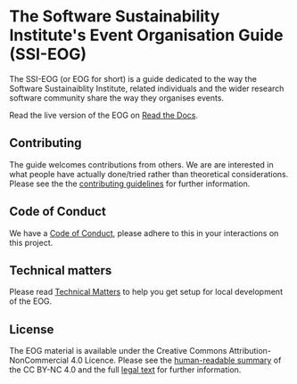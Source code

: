 # The Software Sustainability Institute's Event Organisation Guide (SSI-EOG)
The SSI-EOG (or EOG for short) is a guide dedicated to the way the Software Sustainaiblity Institute, related individuals and the wider research software community share the way they organises events.

Read the live version of the EOG on [Read the Docs](https://event-organisation-guide.readthedocs.io/).

## Contributing
The guide welcomes contributions from others. We are are interested in what people have actually done/tried rather than theoretical considerations.
Please see the the [contributing guidelines](https://github.com/softwaresaved/event-organisation-guide/blob/master/CONTRIBUTING.md) for further information.

## Code of Conduct
We have a [Code of Conduct](https://github.com/softwaresaved/event-organisation-guide/blob/master/CODE_OF_CONDUCT.md), please adhere to this in your interactions on this project.

## Technical matters
Please read [Technical Matters](https://github.com/softwaresaved/event-organisation-guide/blob/master/TECHNICAL_MATTERS.md) to help you get setup for local development of the EOG.

## License
The EOG material is available under the Creative Commons Attribution-NonCommercial 4.0 Licence. Please see the [human-readable summary](https://creativecommons.org/licenses/by-nc/4.0/) of the CC BY-NC 4.0 and the full [legal text](https://creativecommons.org/licenses/by-nc/4.0/legalcode) for further information.
